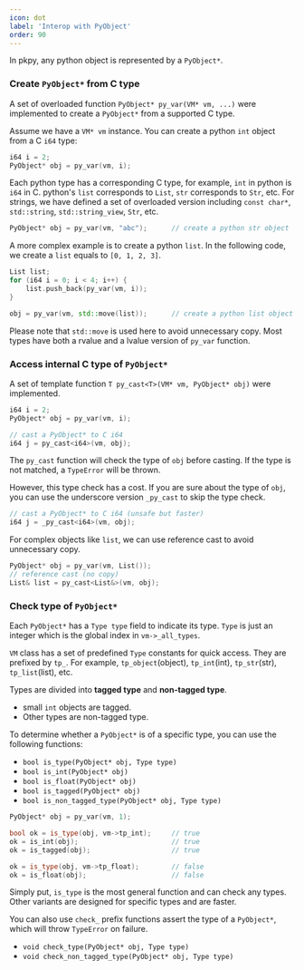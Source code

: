 ```yaml
---
icon: dot
label: 'Interop with PyObject'
order: 90
---
```


In pkpy, any python object is represented by a `PyObject*`.


### Create `PyObject*` from C type

A set of overloaded function `PyObject* py_var(VM* vm, ...)` were implemented to
create a `PyObject*` from a supported C type.

Assume we have a `VM* vm` instance.
You can create a python `int` object from a C `i64` type:

```cpp
i64 i = 2;
PyObject* obj = py_var(vm, i);
```

Each python type has a corresponding C type, for example, `int` in python is `i64` in C.
python's `list` corresponds to `List`, `str` corresponds to `Str`, etc.
For strings, we have defined
a set of overloaded version including `const char*`, `std::string`, `std::string_view`, `Str`, etc.

```cpp
PyObject* obj = py_var(vm, "abc");		// create a python str object
```

A more complex example is to create a python `list`.
In the following code, we create a `list` equals to `[0, 1, 2, 3]`.

```cpp
List list;
for (i64 i = 0; i < 4; i++) {
    list.push_back(py_var(vm, i));
}

obj = py_var(vm, std::move(list));		// create a python list object
```

Please note that `std::move` is used here to avoid unnecessary copy.
Most types have both a rvalue and a lvalue version of `py_var` function.

### Access internal C type of `PyObject*`

A set of template function `T py_cast<T>(VM* vm, PyObject* obj)` were implemented.

```cpp
i64 i = 2;
PyObject* obj = py_var(vm, i);

// cast a PyObject* to C i64
i64 j = py_cast<i64>(vm, obj);
```

The `py_cast` function will check the type of `obj` before casting.
If the type is not matched, a `TypeError` will be thrown.

However, this type check has a cost. If you are sure about the type of `obj`,
you can use the underscore version `_py_cast` to skip the type check.

```cpp
// cast a PyObject* to C i64 (unsafe but faster)
i64 j = _py_cast<i64>(vm, obj);		
```

For complex objects like `list`, we can use reference cast to avoid unnecessary copy.

```cpp
PyObject* obj = py_var(vm, List());
// reference cast (no copy)
List& list = py_cast<List&>(vm, obj);
```

### Check type of `PyObject*`

Each `PyObject*` has a `Type type` field to indicate its type.
`Type` is just an integer which is the global index in `vm->_all_types`.

`VM` class has a set of predefined `Type` constants for quick access.
They are prefixed by `tp_`. For example, `tp_object`(object),
`tp_int`(int), `tp_str`(str), `tp_list`(list), etc.

Types are divided into **tagged type** and **non-tagged type**.
+ small `int` objects are tagged.
+ Other types are non-tagged type.

To determine whether a `PyObject*` is of a specific type,
you can use the following functions:

+ `bool is_type(PyObject* obj, Type type)`
+ `bool is_int(PyObject* obj)`
+ `bool is_float(PyObject* obj)`
+ `bool is_tagged(PyObject* obj)`
+ `bool is_non_tagged_type(PyObject* obj, Type type)`

```cpp
PyObject* obj = py_var(vm, 1);

bool ok = is_type(obj, vm->tp_int);		// true
ok = is_int(obj);						// true
ok = is_tagged(obj);					// true

ok = is_type(obj, vm->tp_float);		// false
ok = is_float(obj);						// false
```

Simply put, `is_type` is the most general function and can check any types.
Other variants are designed for specific types and are faster.

You can also use `check_` prefix functions assert the type of a `PyObject*`,
which will throw `TypeError` on failure.

+ `void check_type(PyObject* obj, Type type)`
+ `void check_non_tagged_type(PyObject* obj, Type type)`
